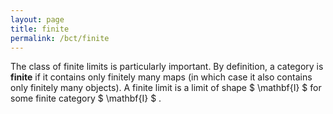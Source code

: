 ```yaml
---
layout: page
title: finite
permalink: /bct/finite
---
```

The class of finite limits is particularly important. By definition, a category is **finite** if it contains only finitely many maps (in which case it also contains only finitely many objects). A finite limit is a limit of shape $ \mathbf{I} $ for some finite category $ \mathbf{I} $ .
